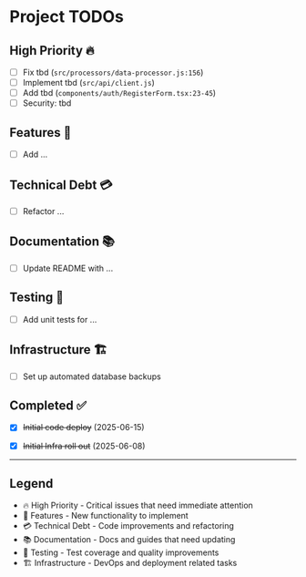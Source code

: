 # Project TODOs

## High Priority 🔥
- [ ] Fix tbd (`src/processors/data-processor.js:156`)
- [ ] Implement tbd (`src/api/client.js`)
- [ ] Add tbd (`components/auth/RegisterForm.tsx:23-45`)
- [ ] Security: tbd

## Features 🚀
- [ ] Add  ...


## Technical Debt 💳
- [ ] Refactor ...


## Documentation 📚
- [ ] Update README with ...


## Testing 🧪
- [ ] Add unit tests for ...


## Infrastructure 🏗️
- [ ] Set up automated database backups


## Completed ✅
- [x] ~~Initial code deploy~~ (2025-06-15)
- [x] ~~Initial Infra roll out~~ (2025-06-08)


---

## Legend
- 🔥 High Priority - Critical issues that need immediate attention
- 🚀 Features - New functionality to implement
- 💳 Technical Debt - Code improvements and refactoring
- 📚 Documentation - Docs and guides that need updating
- 🧪 Testing - Test coverage and quality improvements
- 🏗️ Infrastructure - DevOps and deployment related tasks

 